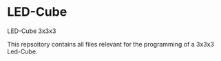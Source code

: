 LED-Cube
========

LED-Cube 3x3x3

This repsoitory contains all files relevant for the programming of a 3x3x3 Led-Cube.
